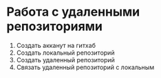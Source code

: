 # Работа с удаленными репозиториями
1. Создать акканут на гитхаб
2. Создать локальный репозиторий
3. Создать удаленный репозиторий
4. Связать удаленный репозиторий с локальным